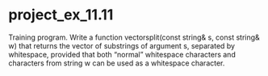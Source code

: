 # project_ex_11.11
Training program. Write a function vector<string>split(const string& s, const string& w) that returns the vector of substrings of argument s, separated by whitespace, provided that both “normal” whitespace characters and characters from string w can be used as a whitespace character.
